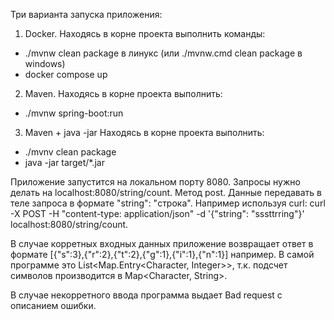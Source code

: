 Три варианта запуска приложения:

1. Docker.
Находясь в корне проекта выполнить команды:
  - ./mvnw clean package в линукс (или ./mvnw.cmd clean package в windows)
  - docker compose up
  
2. Maven.
Находясь в корне проекта выполнить:
  - ./mvnw spring-boot:run
  
3. Maven + java -jar
Находясь в корне проекта выполнить:
  - ./mvnv clean package
  - java -jar target/*.jar
  
Приложение запустится на локальном порту 8080. Запросы нужно делать на localhost:8080/string/count. Метод post. Данные передавать в теле запроса в формате "string": "строка".
Например используя curl: curl -X POST -H "content-type: application/json" -d '{"string": "sssttrring"}' localhost:8080/string/count.

В случае корретных входных данных приложение возвращает ответ в формате [{"s":3},{"r":2},{"t":2},{"g":1},{"i":1},{"n":1}] например. В самой программе это List<Map.Entry<Character, Integer>>,
т.к. подсчет символов производится в Map<Character, String>.

В случае некорретного ввода программа выдает Bad request c описанием ошибки.